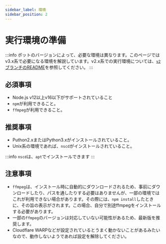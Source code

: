 ```yaml
---
sidebar_label: 環境
sidebar_position: 2
---
```


# 実行環境の準備

:::info
ボットのバージョンによって、必要な環境は異なります。このページではv3.x系で必要になる環境を解説しています。v2.x系での実行環境については、[`v2`ブランチのREADME](https://github.com/mtripg6666tdr/Discord-SimpleMusicBot/tree/v2#readme)を参照してください。
:::

## 必須事項
- Node.js v12以上v16以下がサポートされていること  
- `npm`が利用できること。
- `ffmpeg`が利用できること。

## 推奨事項
- Puthon2.xまたはPython3.xがインストールされていること。
- Unix系の環境であれば、`nscd`がインストールされていること。

:::info
`nscd`は、`apt`でインストールできます
:::

## 注意事項
- `ffmpeg`は、インストール時に自動的にダウンロードされるため、事前にダウンロードしたり、パスを通したりする必要はありませんが、一部の環境ではこれが利用できない場合があります。その際には、`npm install`したときに、その旨の表示がされます。この場合、自分で別途ffmpegをインストールする必要があります。
- 一部の`ffmpeg`のバージョンは対応していない可能性があるため、最新版を推奨します。
- Cloudflare WARPなどが設定されているとうまく動かないことがあるみたいなので、動作しないようであれば設定を解除してください。

